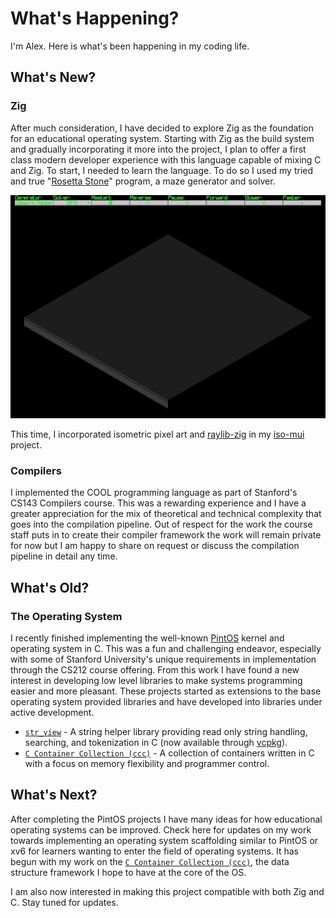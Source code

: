 # What's Happening?

I'm Alex. Here is what's been happening in my coding life.

## What's New?

### Zig

After much consideration, I have decided to explore Zig as the foundation for an educational operating system. Starting with Zig as the build system and gradually incorporating it more into the project, I plan to offer a first class modern developer experience with this language capable of mixing C and Zig. To start, I needed to learn the language. To do so I used my tried and true "[Rosetta Stone](https://agl-alexglopez.github.io/2025/08/01/rosetta-stones-and-mazes-the-premise.html)" program, a maze generator and solver.

![wilson-loop](/images/wilson-loop.gif)

This time, I incorporated isometric pixel art and [raylib-zig](https://github.com/raylib-zig/raylib-zig) in my [iso-mui](https://github.com/agl-alexglopez/iso-mui) project.

### Compilers

I implemented the COOL programming language as part of Stanford's CS143 Compilers course. This was a rewarding experience and I have a greater appreciation for the mix of theoretical and technical complexity that goes into the compilation pipeline. Out of respect for the work the course staff puts in to create their compiler framework the work will remain private for now but I am happy to share on request or discuss the compilation pipeline in detail any time.

## What's Old?

### The Operating System

I recently finished implementing the well-known [PintOS](https://www.scs.stanford.edu/24wi-cs212/labs/project.html) kernel and operating system in C. This was a fun and challenging endeavor, especially with some of Stanford University's unique requirements in implementation through the CS212 course offering. From this work I have found a new interest in developing low level libraries to make systems programming easier and more pleasant. These projects started as extensions to the base operating system provided libraries and have developed into libraries under active development.

- [`str_view`](https://github.com/agl-alexglopez/str_view) - A string helper library providing read only string handling, searching, and tokenization in C (now available through [vcpkg](https://github.com/microsoft/vcpkg)).
- [`C Container Collection (ccc)`](https://github.com/agl-alexglopez/ccc) - A collection of containers written in C with a focus on memory flexibility and programmer control.

## What's Next?

After completing the PintOS projects I have many ideas for how educational operating systems can be improved. Check here for updates on my work towards implementing an operating system scaffolding similar to PintOS or xv6 for learners wanting to enter the field of operating systems. It has begun with my work on the [`C Container Collection (ccc)`](https://github.com/agl-alexglopez/ccc), the data structure framework I hope to have at the core of the OS.

I am also now interested in making this project compatible with both Zig and C. Stay tuned for updates.
